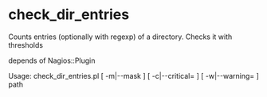 # check_dir_entries
Counts entries (optionally with regexp) of a directory. Checks it with thresholds

depends of Nagios::Plugin

Usage: check_dir_entries.pl [ -m|--mask <mask>] [ -c|--critical=<threshold> ] [ -w|--warning=<threshold> ] path

